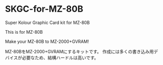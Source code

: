 # SKGC-for-MZ-80B
Super Kolour Graphic Card kit for MZ-80B

This is for MZ-80B

Make your MZ-80B to MZ-2000+GVRAM!

MZ-80BをMZ-2000+GVRAMにするキットです。
作成には多くの書き込み用デバイスが必要なため、結構ハードルは高いです。

